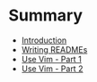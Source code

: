 # Summary

* [Introduction](README.md)
* [Writing READMEs](2016-11-22.md)
* [Use Vim - Part 1](2016-11-23.md)
* [Use Vim - Part 2](2016-11-24.md)
